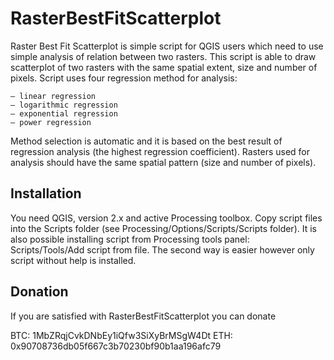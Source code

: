 # RasterBestFitScatterplot

Raster Best Fit Scatterplot is simple script for QGIS users which need to use simple analysis of relation between two rasters. This script is able to draw scatterplot of two rasters with the same spatial extent, size and number of pixels. Script uses four regression method for analysis:
  
    – linear regression
    – logarithmic regression
    – exponential regression
    – power regression

Method selection is automatic and it is based on the best result of regression analysis (the highest regression coefficient). Rasters used for analysis should have the same spatial pattern (size and number of pixels). 

## Installation
You need QGIS, version 2.x and active Processing toolbox. Copy script files into the Scripts folder (see Processing/Options/Scripts/Scripts folder). It is also possible installing script from Processing tools panel: Scripts/Tools/Add script from file. The second way is easier however only script without help is installed.

## Donation
If you are satisfied with RasterBestFitScatterplot you can donate

BTC: 1MbZRqjCvkDNbEy1iQfw3SiXyBrMSgW4Dt
ETH: 0x90708736db05f667c3b70230bf90b1aa196afc79
